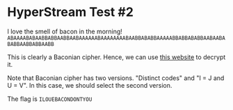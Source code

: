 # HyperStream Test #2

I love the smell of bacon in the morning! `ABAAAABABAABBABBAABBAABAAAAAABAAAAAAAABAABBABABBAAAAABBABBABABBAABAABABABBAABBABBAABB`

This is clearly a Baconian cipher. Hence, we can use [this website](http://rumkin.com/tools/cipher/baconian.php) to decrypt it.

Note that Baconian cipher has two versions. "Distinct codes" and "I = J and U = V". In this case, we should select the second version.

The flag is `ILOUEBACONDONTYOU`
